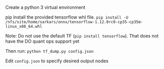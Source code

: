 Create a python 3 virtual environment

pip install the provided tensorflow whl file. 
`pip install -U /nfs/site/home/sarkars/onnx/tensorflow-1.12.0rc0-cp35-cp35m-linux_x86_64.whl`

Note: Do not use the default TF (`pip install tensorflow`). That does not have the DO quant ops support yet


Then run:
`python tf_dump.py config.json`


Edit `config.json` to specify desired output nodes
